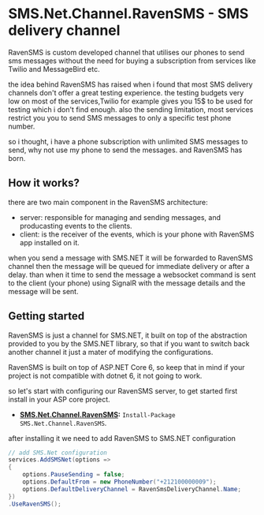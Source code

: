 # SMS.Net.Channel.RavenSMS - SMS delivery channel

RavenSMS is custom developed channel that utilises our phones to send sms messages without the need for buying a subscription from services like Twilio and MessageBird etc.

the idea behind RavenSMS has raised when i found that most SMS delivery channels don't offer a great testing experience. the testing budgets very low on most of the services,Twilio for example gives you 15$ to be used for testing which i don't find enough. also the sending limitation, most services restrict you you to send SMS messages to only a specific test phone number.

so i thought, i have a phone subscription with unlimited SMS messages to send, why not use my phone to send the messages. and RavenSMS has born.

## How it works?

there are two main component in the RavenSMS architecture:

- server: responsible for managing and sending messages, and producasting events to the clients.
- client: is the receiver of the events, which is your phone with RavenSMS app installed on it.

when you send a message with SMS.NET it will be forwarded to RavenSMS channel then the message will be queued for immediate delivery or after a delay. than when it time to send the message a websocket command is sent to the client (your phone) using SignalR with the message details and the message will be sent.

## Getting started

RavenSMS is just a channel for SMS.NET, it built on top of the abstraction provided to you by the SMS.NET library, so that if you want to switch back another channel it just a mater of modifying the configurations.

RavenSMS is built on top of ASP.NET Core 6, so keep that in mind if your project is not compatible with dotnet 6, it not going to work.

so let's start with configuring our RavenSMS server,
to get started first install in your ASP core project.

- **[SMS.Net.Channel.RavenSMS](https://www.nuget.org/packages/SMS.Net.Channel.RavenSMS/):** `Install-Package SMS.Net.Channel.RavenSMS`.

after installing it we need to add RavenSMS to SMS.NET configuration

```csharp
// add SMS.Net configuration
services.AddSMSNet(options =>
{
    options.PauseSending = false;
    options.DefaultFrom = new PhoneNumber("+212100000009");
    options.DefaultDeliveryChannel = RavenSmsDeliveryChannel.Name;
})
.UseRavenSMS();
```
